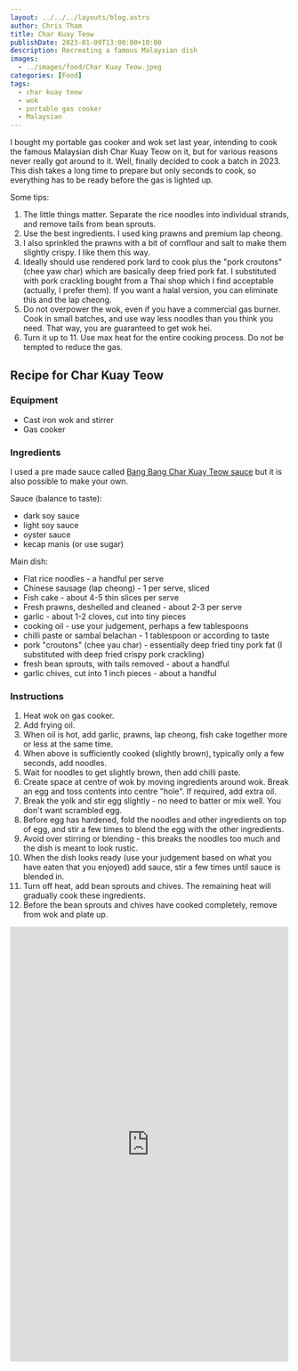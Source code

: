 ```yaml
---
layout: ../../../layouts/blog.astro
author: Chris Tham
title: Char Kuay Teow
publishDate: 2023-01-09T13:00:00+10:00
description: Recreating a famous Malaysian dish
images:
  - ../images/food/Char Kuay Teow.jpeg
categories: [Food]
tags:
  - char kuay teow
  - wok
  - portable gas cooker
  - Malaysian
---
```


I bought my portable gas cooker and wok set last year, intending to cook the famous Malaysian dish Char Kuay Teow on it, but for various reasons never really got around to it. Well, finally decided to cook a batch in 2023. This dish takes a long time to prepare but only seconds to cook, so everything has to be ready before the gas is lighted up.

Some tips:
1. The little things matter. Separate the rice noodles into individual strands, and remove tails from bean sprouts.
2. Use the best ingredients. I used king prawns and premium lap cheong.
3. I also sprinkled the prawns with a bit of cornflour and salt to make them slightly crispy. I like them this way.
4. Ideally should use rendered pork lard to cook plus the "pork croutons" (chee yaw char) which are basically deep fried pork fat. I substituted with pork crackling bought from a Thai shop which I find acceptable (actually, I prefer them). If you want a halal version, you can eliminate this and the lap cheong.
5. Do not overpower the wok, even if you have a commercial gas burner. Cook in small batches, and use way less noodles than you think you need. That way, you are guaranteed to get wok hei.
6. Turn it up to 11. Use max heat for the entire cooking process. Do not be tempted to reduce the gas.

## Recipe for Char Kuay Teow

### Equipment

* Cast iron wok and stirrer
* Gas cooker

### Ingredients

I used a pre made sauce called
[Bang Bang Char Kuay Teow sauce](https://www.hengleesauce.com/showproducts/productid/3934979/bang-bang-char-koay-teow-sauce/)
but it is also possible to make your own.

Sauce (balance to taste):

* dark soy sauce
* light soy sauce
* oyster sauce
* kecap manis (or use sugar)

Main dish:

* Flat rice noodles - a handful per serve
* Chinese sausage (lap cheong) - 1 per serve, sliced
* Fish cake - about 4-5 thin slices per serve
* Fresh prawns, deshelled and cleaned - about 2-3 per serve
* garlic - about 1-2 cloves, cut into tiny pieces
* cooking oil - use your judgement, perhaps a few tablespoons
* chilli paste or sambal belachan - 1 tablespoon or according to taste
* pork "croutons" (chee yau char) - essentially deep fried tiny pork fat (I substituted with deep fried crispy pork crackling)
* fresh bean sprouts, with tails removed - about a handful
* garlic chives, cut into 1 inch pieces - about a handful

### Instructions

1. Heat wok on gas cooker.
2. Add frying oil.
3. When oil is hot, add garlic, prawns, lap cheong, fish cake together more or less at the same time.
4. When above is sufficiently cooked (slightly brown), typically only a few seconds, add noodles.
5. Wait for noodles to get slightly brown, then add chilli paste.
6. Create space at centre of wok by moving ingredients around wok. Break an egg and toss contents into centre "hole". If required, add extra oil.
7. Break the yolk and stir egg slightly - no need to batter or mix well. You don't want scrambled egg.
8. Before egg has hardened, fold the noodles and other ingredients on top of egg, and stir a few times to blend the egg with the other ingredients.
9. Avoid over stirring or blending - this breaks the noodles too much and the dish is meant to look rustic.
10. When the dish looks ready (use your judgement based on what you have eaten that you enjoyed) add sauce, stir a few times until sauce is blended in.
11. Turn off heat, add bean sprouts and chives. The remaining heat will gradually cook these ingredients.
12. Before the bean sprouts and chives have cooked completely, remove from wok and plate up.

<iframe src="https://www.facebook.com/plugins/post.php?href=https%3A%2F%2Fwww.facebook.com%2Fchris1.tham%2Fposts%2Fpfbid02PfRnHe19jjYXtYiQVMS31LkdHiiYyuy4PxKxjSgVgw2NAbSiY7Y2TgiewaBccRCMl&show_text=true&width=500" width="500" height="781" style="border:none;overflow:hidden" scrolling="no" frameborder="0" allowfullscreen="true" allow="autoplay; clipboard-write; encrypted-media; picture-in-picture; web-share"></iframe>
